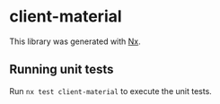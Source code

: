 # client-material

This library was generated with [Nx](https://nx.dev).

## Running unit tests

Run `nx test client-material` to execute the unit tests.
